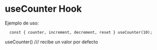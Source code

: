 # useCounter Hook

Ejemplo de uso:
```
  const { counter, increment, decrement, reset } useCounter(10);
```

useCounter() /// recibe un valor por defecto